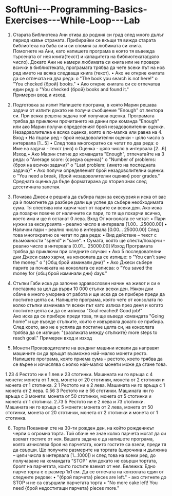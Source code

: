 # SoftUni---Programming-Basics-Exercises---While-Loop---Lab
1.	Старата Библиотека
Ани отива до родния си град след много дълъг период извън страната. Прибирайки се вкъщи тя вижда старата библиотека на баба си и си спомня за любимата си книга. Помогнете на Ани, като напишете програма в която тя въвежда търсената от нея книга(текст) и капацитета на библиотеката(цяло число). Докато Ани не намери любимата си книга или не провери всички в библиотеката, програмата трябва да чете всеки път на нов ред името на всяка следваща книга (текст).
•	Ако не открие книгата да се отпечата на два реда: 
o	"The book you search is not here!"
o	"You checked {брой} books."
•	Ако открие книгата си се отпечатва един ред:
o	"You checked {брой} books and found it."  
Примерен вход и изход


2.	Подготовка за изпит
Напишете програма, в която Марин решава задачи от изпити докато не получи съобщение "Enough" от лектора си. При всяка решена задача той получава оценка. Програмата трябва да приключи прочитането на данни при команда "Enough" или ако Марин получи определеният брой незадоволителни оценки.
Незадоволителна е всяка оценка, която е по-малка или равна на 4.
Вход
•	На първи ред - брой незадоволителни оценки - цяло число в интервала [1…5]
•	След това многократно се четат по два реда:
o	Име на задача - текст (низ)
o	Оценка - цяло число в интервала [2…6]
Изход
•	Ако Марин стигне до командата "Enough", отпечатайте на 3 реда: 
o	"Average score: {средна оценка}"
o	"Number of problems: {броя на всички задачи}"
o	"Last problem: {името на последната задача}"
•	Ако получи определеният брой незадоволителни оценки:
o	"You need a break, {брой незадоволителни оценки} poor grades."
Средната оценка да бъде форматирана до втория знак след десетичната запетая. 

3.	Почивка
Джеси е решила да събира пари за екскурзия и иска от вас да ѝ помогнете да разбере дали ще успее да събере необходимата сума. Тя спестява или харчи част от парите си всеки ден. Ако иска да похарчи повече от наличните си пари, то тя ще похарчи всичко, което има и ще ѝ останат 0 лева.
Вход
От конзолата се четат:
•	Пари нужни за екскурзията - реално число в интервала [1.00.. .25000.00]
•	Налични пари - реално число в интервала [0.00... 25000.00]
След това многократно се четат по два реда:
•	Вид действие – текст с възможности "spend" и "save".
•	Сумата, която ще спести/похарчи - реално число в интервала [0.01… 25000.00]
Изход
Програмата трябва да приключи при следните случаи:
•	Ако 5 последователни дни Джеси само харчи, на конзолата да се изпише:
o	"You can't save the money."
o	"{Общ брой изминали дни}"
•	Ако Джеси събере парите за почивката на конзолата се изписва:
o	"You saved the money for {общ брой изминали дни} days."


4. Стъпки
Габи иска да започне здравословен начин на живот и си е поставила за цел да върви 10 000 стъпки всеки ден. Някои дни обаче е много уморена от работа и ще иска да се прибере преди да постигне целта си. Напишете програма, която чете от конзолата по колко стъпки изминава тя всеки път като излиза през деня и когато постигне целта си да се изписва "Goal reached! Good job!"  
Ако иска да се прибере преди това, тя ще въведе командата "Going home" и ще въведе стъпките, които е извървяла докато се прибира. След което, ако не е успяла да постигне целта си, на конзолата трябва да се изпише: "{разликата между стъпките} more steps to reach goal."
Примерен вход и изход

5.	Монети
Производителите на вендинг машини искали да направят машините си да връщат възможно най-малко монети ресто. Напишете програма, която приема сума - рестото, което трябва да се върне и изчислява с колко най-малко монети може да стане това. 

1.23	4	Рестото ни е 1 лев и 23 стотинки. Машината ни го връща с 4 монети: монета от 1 лев, монета от 20 стотинки, монета от 2 стотинки и монета от 1 стотинка.
2	1	Рестото ни е 2 лева. Машината ни го връща с 1 монета от 2 лева.
0.56	3	Рестото ни е 56 стотинки. Машината ни го връща с 3 монети: монета от 50 стотинки, монета от 5 стотинки и монета от 1 стотинка.
2.73	5	Рестото ни е 2 лева и 73 стотинки. Машината ни го връща с 5 монети: монета от 2 лева, монета от 50 стотинки, монета от 20 стотинки, монета от 2 стотинки и монета от 1 стотинка.

6.	Торта
Поканени сте на 30-ти рожден ден, на който рожденикът черпи с огромна торта. Той обаче не знае колко парчета могат да си вземат гостите от нея. Вашата задача е да напишете програма, която изчислява броя на парчетата, които гостите са взели, преди тя да свърши. Ще получите размерите на тортата (широчина и дължина – цели числа в интервала [1...1000]) и след това на всеки ред, до получаване на командата "STOP" или докато не свърши тортата, броят на парчетата, които гостите вземат от нея. 
Бележка: Едно парче торта е с размер 1х1 см.
Да се отпечата на конзолата един от следните редове:
•	"{брой парчета} pieces are left." - ако стигнете до STOP и не са свършили парчетата торта
•	"No more cake left! You need {брой недостигащи парчета} pieces more."
